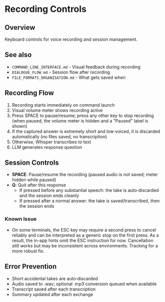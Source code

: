 # Recording Controls

## Overview

Keyboard controls for voice recording and session management.

## See also

- `COMMAND_LINE_INTERFACE.md` - Visual feedback during recording
- `DIALOGUE_FLOW.md` - Session flow after recording
- `FILE_FORMATS_ORGANISATION.md` - What gets saved when

## Recording Flow

1. Recording starts immediately on command launch
2. Visual volume meter shows recording active
3. Press SPACE to pause/resume; press any other key to stop recording (when paused, the volume meter is hidden and a "Paused" label is shown)
4. If the captured answer is extremely short and low‑voiced, it is discarded automatically (no files saved, no transcription)
5. Otherwise, Whisper transcribes to text
6. LLM generates response question

## Session Controls

- **SPACE**: Pause/resume the recording (paused audio is not saved; meter hidden while paused)
- **Q**: Quit after this response
  - If pressed before any substantial speech: the take is auto‑discarded and the session ends cleanly
  - If pressed after a normal answer: the take is saved/transcribed, then the session ends

### Known Issue

- On some terminals, the ESC key may require a second press to cancel reliably and can be interpreted as a generic stop on the first press. As a result, the in-app hints omit the ESC instruction for now. Cancellation still works but may be inconsistent across environments. Tracking for a more robust fix.

## Error Prevention

- Short accidental takes are auto‑discarded
- Audio saved to .wav; optional .mp3 conversion queued when available
- Transcript saved after each transcription
- Summary updated after each exchange
